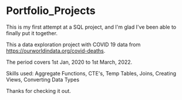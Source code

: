 # Portfolio_Projects

This is my first attempt at a SQL project, and I'm glad I've been able to finally put it together.

This a data exploration project with COVID 19 data from https://ourworldindata.org/covid-deaths. 

The period covers 1st Jan, 2020 to 1st March, 2022.

Skills used: Aggregate Functions, CTE's, Temp Tables, Joins, Creating Views, Converting Data Types

Thanks for checking it out.
